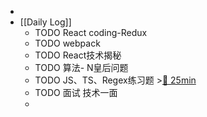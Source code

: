 -
- [[Daily Log]]
	- TODO React coding-Redux
	- TODO webpack
	- TODO React技术揭秘
	- TODO 算法- N皇后问题
	- TODO JS、TS、Regex练习题 >[🍅 25min](#agenda-pomo://?t=f-1689128294038-1500)
	- TODO 面试 技术一面
	-